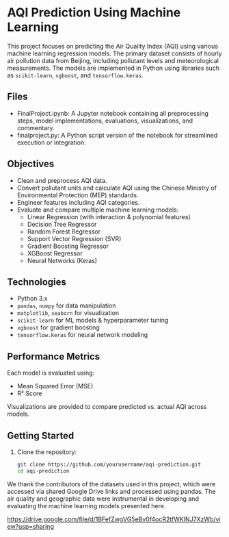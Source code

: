 # AQI Prediction Using Machine Learning

This project focuses on predicting the Air Quality Index (AQI) using various machine learning regression models. The primary dataset consists of hourly air pollution data from Beijing, including pollutant levels and meteorological measurements. The models are implemented in Python using libraries such as `scikit-learn`, `xgboost`, and `tensorflow.keras`.

## Files

- FinalProject.ipynb: A Jupyter notebook containing all preprocessing steps, model implementations, evaluations, visualizations, and commentary.
- finalproject.py: A Python script version of the notebook for streamlined execution or integration.

## Objectives

- Clean and preprocess AQI data.
- Convert pollutant units and calculate AQI using the Chinese Ministry of Environmental Protection (MEP) standards.
- Engineer features including AQI categories.
- Evaluate and compare multiple machine learning models:
  - Linear Regression (with interaction & polynomial features)
  - Decision Tree Regressor
  - Random Forest Regressor
  - Support Vector Regression (SVR)
  - Gradient Boosting Regressor
  - XGBoost Regressor
  - Neural Networks (Keras)

## Technologies

- Python 3.x
- `pandas`, `numpy` for data manipulation
- `matplotlib`, `seaborn` for visualization
- `scikit-learn` for ML models & hyperparameter tuning
- `xgboost` for gradient boosting
- `tensorflow.keras` for neural network modeling

## Performance Metrics

Each model is evaluated using:
- Mean Squared Error (MSE)
- R² Score

Visualizations are provided to compare predicted vs. actual AQI across models.

## Getting Started

1. Clone the repository:
   ```bash
   git clone https://github.com/yourusername/aqi-prediction.git
   cd aqi-prediction

We thank the contributors of the datasets used in this project, which were accessed via shared Google Drive links and processed using pandas. The air quality and geographic data were instrumental in developing and evaluating the machine learning models presented here.

https://drive.google.com/file/d/1BFefZwgVG5eBv0f4ocR2tfWKINJ7XzWb/view?usp=sharing
